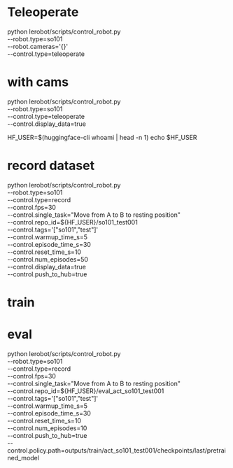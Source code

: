 # Teleoperate
python lerobot/scripts/control_robot.py \
  --robot.type=so101 \
  --robot.cameras='{}' \
  --control.type=teleoperate

# with cams
python lerobot/scripts/control_robot.py \
  --robot.type=so101 \
  --control.type=teleoperate \
  --control.display_data=true


  HF_USER=$(huggingface-cli whoami | head -n 1)
echo $HF_USER


# record dataset

python lerobot/scripts/control_robot.py \
  --robot.type=so101 \
  --control.type=record \
  --control.fps=30 \
  --control.single_task="Move from A to B to resting position" \
  --control.repo_id=${HF_USER}/so101_test001 \
  --control.tags='["so101","test"]' \
  --control.warmup_time_s=5 \
  --control.episode_time_s=30 \
  --control.reset_time_s=10 \
  --control.num_episodes=50 \
  --control.display_data=true \
  --control.push_to_hub=true

# train

# eval

python lerobot/scripts/control_robot.py \
  --robot.type=so101 \
  --control.type=record \
  --control.fps=30 \
  --control.single_task="Move from A to B to resting position" \
  --control.repo_id=${HF_USER}/eval_act_so101_test001 \
  --control.tags='["so101","test"]' \
  --control.warmup_time_s=5 \
  --control.episode_time_s=30 \
  --control.reset_time_s=10 \
  --control.num_episodes=10 \
  --control.push_to_hub=true \
  --control.policy.path=outputs/train/act_so101_test001/checkpoints/last/pretrained_model